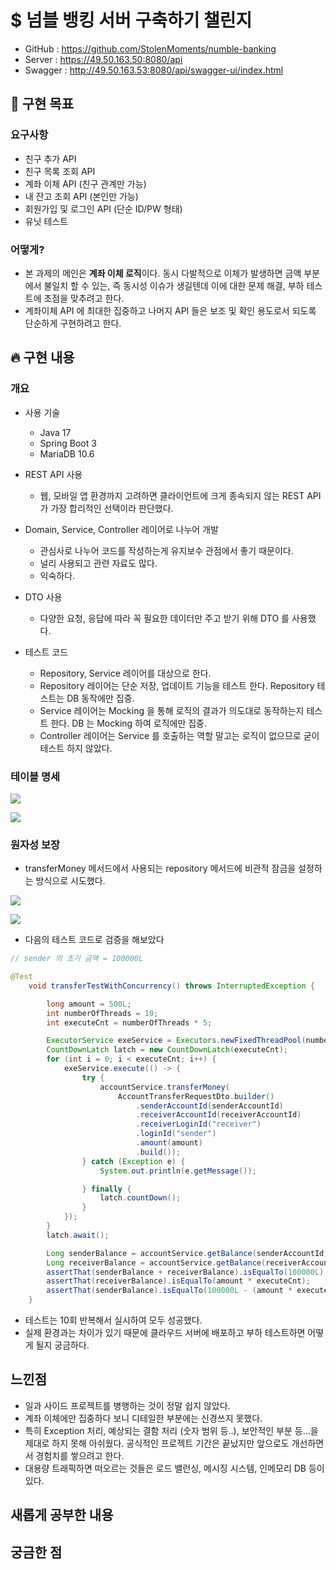 # $ 넘블 뱅킹 서버 구축하기 챌린지

- GitHub : https://github.com/StolenMoments/numble-banking
- Server : https://49.50.163.50:8080/api
- Swagger : http://49.50.163.53:8080/api/swagger-ui/index.html

## 🤔 구현 목표

### 요구사항
- 친구 추가 API
- 친구 목록 조회 API
- 계좌 이체 API (친구 관계만 가능)
- 내 잔고 조회 API (본인만 가능)
- 회원가입 및 로그인 API (단순 ID/PW 형태)
- 유닛 테스트


### 어떻게?
- 본 과제의 메인은 **계좌 이체 로직**이다. 동시 다발적으로 이체가 발생하면 금액 부분에서 불일치 할 수 있는, 즉 동시성 이슈가 생길텐데 이에 대한 문제 해결, 부하 테스트에 초점을 맞추려고 한다.
- 계좌이체 API 에 최대한 집중하고 나머지 API 들은 보조 및 확인 용도로서 되도록 단순하게 구현하려고 한다.

## 🔥 구현 내용

### 개요
- 사용 기술
    - Java 17
    - Spring Boot 3
    - MariaDB 10.6
    
- REST API 사용
    - 웹, 모바일 앱 환경까지 고려하면 클라이언트에 크게 종속되지 않는 REST API 가 가장 합리적인 선택이라 판단했다.

- Domain, Service, Controller 레이어로 나누어 개발
    - 관심사로 나누어 코드를 작성하는게 유지보수 관점에서 좋기 때문이다.
    - 널리 사용되고 관련 자료도 많다.
    - 익숙하다.

- DTO 사용
    - 다양한 요청, 응답에 따라 꼭 필요한 데이터만 주고 받기 위해 DTO 를 사용했다.

- 테스트 코드
    - Repository, Service 레이어를 대상으로 한다.
    - Repository 레이어는 단순 저장, 업데이트 기능을 테스트 한다. Repository 테스트는 DB 동작에만 집중.
    - Service 레이어는 Mocking 을 통해 로직의 결과가 의도대로 동작하는지 테스트 한다. DB 는 Mocking 하여 로직에만 집중.
    - Controller 레이어는 Service 를 호출하는 역할 말고는 로직이 없으므로 굳이 테스트 하지 않았다.

### 테이블 명세

![](https://i.imgur.com/AsAxTVY.png)


![](https://i.imgur.com/9xfmgDf.png)



### 원자성 보장

- transferMoney 메서드에서 사용되는 repository 메서드에 비관적 잠금을 설정하는 방식으로 시도했다.

![](https://i.imgur.com/D5GW10B.png)

![](https://i.imgur.com/gF1k4ze.png)


- 다음의 테스트 코드로 검증을 해보았다

```java
// sender 의 초기 금액 = 100000L

@Test
    void transferTestWithConcurrency() throws InterruptedException {

        long amount = 500L;
        int numberOfThreads = 10;
        int executeCnt = numberOfThreads * 5;

        ExecutorService exeService = Executors.newFixedThreadPool(numberOfThreads);
        CountDownLatch latch = new CountDownLatch(executeCnt);
        for (int i = 0; i < executeCnt; i++) {
            exeService.execute(() -> {
                try {
                    accountService.transferMoney(
                        AccountTransferRequestDto.builder()
                            .senderAccountId(senderAccountId)
                            .receiverAccountId(receiverAccountId)
                            .receiverLoginId("receiver")
                            .loginId("sender")
                            .amount(amount)
                            .build());
                } catch (Exception e) {
                    System.out.println(e.getMessage());

                } finally {
                    latch.countDown();
                }
            });
        }
        latch.await();

        Long senderBalance = accountService.getBalance(senderAccountId);
        Long receiverBalance = accountService.getBalance(receiverAccountId);
        assertThat(senderBalance + receiverBalance).isEqualTo(100000L);
        assertThat(receiverBalance).isEqualTo(amount * executeCnt);
        assertThat(senderBalance).isEqualTo(100000L - (amount * executeCnt));
    }
```

- 테스트는 10회 반복해서 실시하여 모두 성공했다.
- 실제 환경과는 차이가 있기 때문에 클라우드 서버에 배포하고 부하 테스트하면 어떻게 될지 궁금하다.


## 느낀점
- 일과 사이드 프로젝트를 병행하는 것이 정말 쉽지 않았다.
- 계좌 이체에만 집중하다 보니 디테일한 부분에는 신경쓰지 못했다.
- 특히 Exception 처리, 예상되는 결함 처리 (숫자 범위 등..), 보안적인 부분 등...을 제대로 하지 못해 아쉬웠다. 공식적인 프로젝트 기간은 끝났지만 앞으로도 개선하면서 경험치를 쌓으려고 한다.
- 대용량 트래픽하면 떠오르는 것들은 로드 밸런싱, 메시징 시스템, 인메모리 DB 등이 있다.

## 새롭게 공부한 내용

## 궁금한 점
